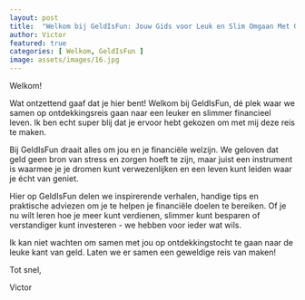 ```yaml
---
layout: post
title:  "Welkom bij GeldIsFun: Jouw Gids voor Leuk en Slim Omgaan Met Geld!"
author: Victor
featured: true
categories: [ Welkom, GeldIsFun ]
image: assets/images/16.jpg
---
```


Welkom!

Wat ontzettend gaaf dat je hier bent! Welkom bij GeldIsFun, dé plek waar we samen op ontdekkingsreis gaan naar een leuker en slimmer financieel leven. Ik ben echt super blij dat je ervoor hebt gekozen om met mij deze reis te maken.

Bij GeldIsFun draait alles om jou en je financiële welzijn. We geloven dat geld geen bron van stress en zorgen hoeft te zijn, maar juist een instrument is waarmee je je dromen kunt verwezenlijken en een leven kunt leiden waar je écht van geniet.

Hier op GeldIsFun delen we inspirerende verhalen, handige tips en praktische adviezen om je te helpen je financiële doelen te bereiken. Of je nu wilt leren hoe je meer kunt verdienen, slimmer kunt besparen of verstandiger kunt investeren - we hebben voor ieder wat wils.

Ik kan niet wachten om samen met jou op ontdekkingstocht te gaan naar de leuke kant van geld. Laten we er samen een geweldige reis van maken!

Tot snel,

Victor
